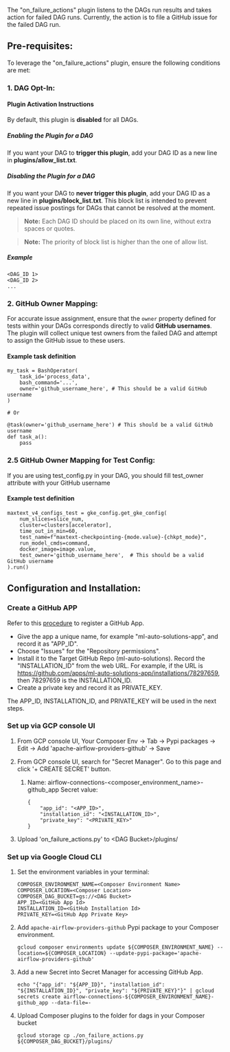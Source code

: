 The "on_failure_actions" plugin listens to the DAGs run results and takes action for failed DAG runs. Currently, the action is to file a GitHub issue for the failed DAG run.

## Pre-requisites:
To leverage the "on_failure_actions" plugin, ensure the following conditions are met:

### 1.  **DAG Opt-In:**
#### Plugin Activation Instructions

By default, this plugin is **disabled** for all DAGs.

##### Enabling the Plugin for a DAG

If you want your DAG to **trigger this plugin**, add your DAG ID as a new line in **plugins/allow_list.txt**.

##### Disabling the Plugin for a DAG

If you want your DAG to **never trigger this plugin**, add your DAG ID as a new line in **plugins/block_list.txt**. This block list is intended to prevent repeated issue postings for DAGs that cannot be resolved at the moment.

> **Note:** Each DAG ID should be placed on its own line, without extra spaces or quotes.

> **Note:** The priority of block list is higher than the one of allow list.

##### Example

```
<DAG_ID 1>
<DAG_ID 2>
...
```

### 2.  **GitHub Owner Mapping:**
For accurate issue assignment, ensure that the `owner` property defined for tests within your DAGs corresponds directly to valid **GitHub usernames**. The plugin will collect unique test owners from the failed DAG and attempt to assign the GitHub issue to these users.

#### Example task definition
    my_task = BashOperator(
        task_id='process_data',
        bash_command='...',
        owner='github_username_here', # This should be a valid GitHub username
    )

    # Or

    @task(owner='github_username_here') # This should be a valid GitHub username
    def task_a():
        pass

### 2.5 **GitHub Owner Mapping for Test Config:**
If you are using test_config.py in your DAG, you should fill test_owner attribute with your GitHub username

#### Example test definition
    maxtext_v4_configs_test = gke_config.get_gke_config(
        num_slices=slice_num,
        cluster=clusters[accelerator],
        time_out_in_min=60,
        test_name=f"maxtext-checkpointing-{mode.value}-{chkpt_mode}",
        run_model_cmds=command,
        docker_image=image.value,
        test_owner='github_username_here',  # This should be a valid GitHub username
    ).run()

## Configuration and Installation:
### Create a GitHub APP
Refer to this [procedure](https://docs.github.com/en/apps/creating-github-apps/registering-a-github-app/registering-a-github-app) to register a GitHub App.

- Give the app a unique name, for example "ml-auto-solutions-app", and record it as "APP_ID". 
- Choose "Issues" for the "Repository permissions".
- Install it to the Target GitHub Repo (ml-auto-solutions). Record the "INSTALLATION_ID" from the web URL. For example, if the URL is https://github.com/apps/ml-auto-solutions-app/installations/78297659, then 78297659 is the INSTALLATION_ID.
- Create a private key and record it as PRIVATE_KEY.

The APP_ID, INSTALLATION_ID, and PRIVATE_KEY will be used in the next steps.

### Set up via GCP console UI
1. From GCP console UI, Your Composer Env -> Tab -> Pypi packages -> Edit -> Add 'apache-airflow-providers-github' -> Save

2. From GCP console UI, search for "Secret Manager". Go to this page and click '+ CREATE SECRET' button.
   1. Name: airflow-connections-<composer_environment_name>-github_app
      Secret value:
      ```  
      {
          "app_id": "<APP_ID>",
          "installation_id": "<INSTALLATION_ID>",
          "private_key": "<PRIVATE_KEY>"
      }
      ```

3. Upload 'on_failure_actions.py' to \<DAG Bucket\>/plugins/

### Set up via Google Cloud CLI
1. Set the environment variables in your terminal:
    ```
    COMPOSER_ENVIRONMENT_NAME=<Composer Environment Name>
    COMPOSER_LOCATION=<Composer Location>
    COMPOSER_DAG_BUCKET=gs://<DAG Bucket>
    APP_ID=<GitHub App Id>
    INSTALLATION_ID=<GitHub Installation Id>
    PRIVATE_KEY=<GitHub App Private Key>
    ```

2. Add `apache-airflow-providers-github` Pypi package to your Composer environment.
    ```
    gcloud composer environments update ${COMPOSER_ENVIRONMENT_NAME} --location=${COMPOSER_LOCATION} --update-pypi-package='apache-airflow-providers-github'
    ```

3. Add a new Secret into Secret Manager for accessing GitHub App.
    ```
    echo "{"app_id": "${APP_ID}", "installation_id": "${INSTALLATION_ID}", "private_key": "${PRIVATE_KEY}"}" | gcloud secrets create airflow-connections-${COMPOSER_ENVIRONMENT_NAME}-github_app --data-file=-
    ```

4. Upload Composer plugins to the folder for dags in your Composer bucket
    ```
    gcloud storage cp ./on_failure_actions.py ${COMPOSER_DAG_BUCKET}/plugins/
    ```


